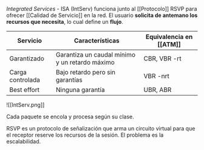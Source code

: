 *Integrated Services* - ISA (IntServ) funciona junto al [[Protocolo]] RSVP para ofrecer [[Calidad de Servicio]] en la red. El usuario **solicita de antemano los recursos que necesita**, lo cual define un **flujo**.

| Servicio         | Características                                | Equivalencia en [[ATM]] |
| ---------------- | ---------------------------------------------- | ----------------------- |
| Garantizado      | Garantiza un caudal mínimo y un retardo máximo | CBR, VBR -rt            |
| Carga controlada | Bajo retardo pero sin garantías                | VBR -nrt                |
| Best effort      | Ninguna garantía                               | UBR, ABR                |

![[IntServ.png]]

Cada paquete se encola y procesa según su clase.

RSVP es un protocolo de señalización que arma un circuito virtual para que el receptor reserve los recursos de la sesión. El problema es la escalabilidad.
